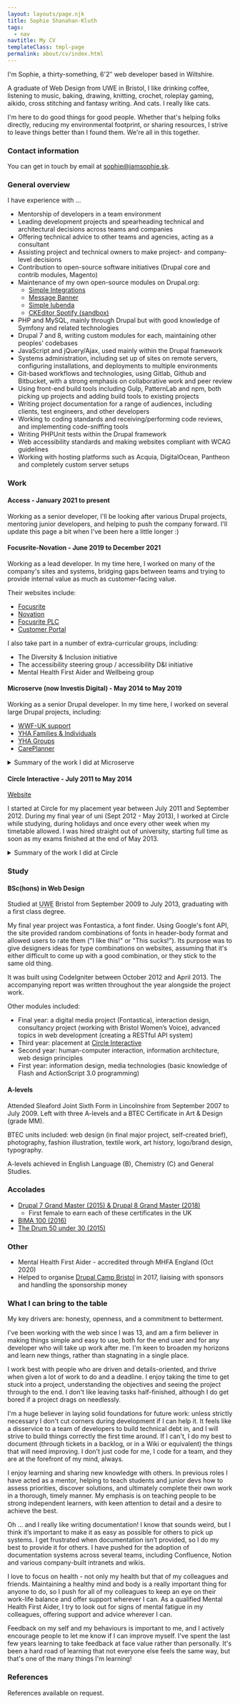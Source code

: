 ```yaml
---
layout: layouts/page.njk
title: Sophie Shanahan-Kluth
tags:
  - nav
navtitle: My CV
templateClass: tmpl-page
permalink: about/cv/index.html
---
```


<section>

  I'm Sophie, a thirty-something, 6'2″ web developer based in Wiltshire.

  A graduate of Web Design from UWE in Bristol, I like drinking coffee, listening to music, baking, drawing, knitting, crochet, roleplay gaming, aikido, cross stitching and fantasy writing. And cats. I really like cats.

  I'm here to do good things for good people. Whether that's helping folks directly, reducing my environmental footprint, or sharing resources, I strive to leave things better than I found them. We're all in this together.

</section>

<section>

  ### Contact information

  You can get in touch by email at [sophie@iamsophie.sk](mailto:sophie@iamsophie.sk).

</section>

<section>

  ### General overview

  I have experience with ...

  *   Mentorship of developers in a team environment
  *   Leading development projects and spearheading technical and architectural decisions across teams and companies
  *   Offering technical advice to other teams and agencies, acting as a consultant
  *   Assisting project and technical owners to make project- and company-level decisions
  *   Contribution to open-source software initiatives (Drupal core and contrib modules, Magento)
  *   Maintenance of my own open-source modules on Drupal.org:
      *   [Simple Integrations](https://drupal.org/project/simple_integrations)
      *   [Message Banner](https://www.drupal.org/project/message_banner)
      *   [Simple Iubenda](https://www.drupal.org/project/iubenda)
      *   [CKEditor Spotify (sandbox)](https://www.drupal.org/sandbox/sophiesk/3091513)
  *   PHP and MySQL, mainly through Drupal but with good knowledge of Symfony and related technologies
  *   Drupal 7 and 8, writing custom modules for each, maintaining other peoples' codebases
  *   JavaScript and jQuery/Ajax, used mainly within the Drupal framework
  *   Systems administration, including set up of sites on remote servers, configuring installations, and deployments to multiple environments
  *   Git-based workflows and technologies, using Gitlab, Github and Bitbucket, with a strong emphasis on collaborative work and peer review
  *   Using front-end build tools including Gulp, PatternLab and npm, both picking up projects and adding build tools to existing projects
  *   Writing project documentation for a range of audiences, including clients, test engineers, and other developers
  *   Working to coding standards and receiving/performing code reviews, and implementing code-sniffing tools
  *   Writing PHPUnit tests within the Drupal framework
  *   Web accessibility standards and making websites compliant with WCAG guidelines
  *   Working with hosting platforms such as Acquia, DigitalOcean, Pantheon and completely custom server setups

</section>

<section>

  ### Work

  #### Access - January 2021 to present

  Working as a senior developer, I'll be looking after various Drupal projects, mentoring junior developers, and helping to push the company forward. I'll update this page a bit when I've been here a little longer :)

  #### Focusrite-Novation - June 2019 to December 2021

  Working as a lead developer. In my time here, I worked on many of the company's sites and systems, bridging gaps between teams and trying to provide internal value as much as customer-facing value.

  Their websites include:
  *   [Focusrite](https://focusrite.com/)
  *   [Novation](https://novationmusic.com/)
  *   [Focusrite PLC](https://focusriteplc.com/)
  *   [Customer Portal](https://customer.focusrite.com)

  I also take part in a number of extra-curricular groups, including:
  *   The Diversity & Inclusion initiative
  *   The accessibility steering group / accessibility D&I initiative
  *   Mental Health First Aider and Wellbeing group

  #### Microserve (now Investis Digital) - May 2014 to May 2019

  Working as a senior Drupal developer. In my time here, I worked on several large Drupal projects, including:
  *   [WWF-UK support](https://support.wwf.org.uk/)
  *   [YHA Families & Individuals](https://www.yha.org.uk/)
  *   [YHA Groups](https://groups.yha.org.uk/)
  *   [CarePlanner](http://care-planner.co.uk)

  <details>
    <summary>Summary of the work I did at Microserve</summary>

*   Headless Drupal work, using one Drupal site for content and a separate website to serve the content and images
*   Implementation of checkouts using [Drupal Commerce](https://drupal.org/project/commerce):
    *    Integration with external systems for stock management
    *    Creation of custom products on the fly, based on user-provided criteria
    *    Single-page checkout flows
    *    Integration with external CRMs to store customer and order data
    *    Fulfilment using the Commerce Shipping module, modifiying it to work per-item in cart
    *    Complex Ajax functionality, requesting live data from external systems and updating cart data based on user criteria
*   Complex front-end work, restructuring themes and templates, working with ES6 JavaScript
*   Implementation of a continuous deployment workflow, maintaining a Jenkins server and scripts to run automated deployments
*   Migration from Bitbucket to GitLab for all projects, including associated training of other staff members and integration with the CD workflow
*   Pioneering the use of Docker, creating easy-start scripts in Bash that allowed any developer to pick up the work, and then helping to migrate to Docksal
*   Using Scrum and Agile working methods, building sprints and working on regular releases for clients
*   Introducing `#thanks` and `#animals` channels to the company Slack and starting regular brown-bag lunch sessions for people to catch up and relax, to help boost morale
*   Advocating for a consistent project experience, unifying and standardising the company's toolset, greatly reducing the time-to-developing for developers joining a project
*   Setting up remote servers and providing documentation for their handover

  </details>

  #### Circle Interactive - July 2011 to May 2014

  [Website](https://circle-interactive.co.uk/)

  I started at Circle for my placement year between July 2011 and September 2012. During my final year of uni (Sept 2012 - May 2013), I worked at Circle while studying, during holidays and once every other week when my timetable allowed. I was hired straight out of university, starting full time as soon as my exams finished at the end of May 2013.

  <details>
    <summary>Summary of the work I did at Circle</summary>

*   Creating themes for Drupal 6 and 7 sites, both from provided PSDs and based on client suggestions of “liked sites”
*   Working directly with clients through our support system and also through direct contact on email and telephone
*   Creating custom modules, including: a rewritten support system for our intranet; dynamic data retrieval from a client’s server to show course schedules; working with geolocation on an Apache server; updating a cookie control module to work with Drupal 5, 6 and 7 for distribution to our clients; and updating a half-written module to perform a proximity search on CiviCRM data
*   Writing documentation for clients and colleagues on how to use existing Drupal modules/CiviCRM extensions, custom modules created for a purpose, and documentation for theming
*   Using existing modules to create complex functionality on sites, particularly using views, content access and internationalisation/translation
*   Estimating work needed and time required for projects, and advising on what technologies could be used to solve problems

  </details>

</section>

<section>

  ### Study

  #### BSc(hons) in Web Design

  Studied at <abbr title="University of the West of England">UWE</abbr> Bristol from September 2009 to July 2013, graduating with a first class degree.

  My final year project was Fontastica, a font finder. Using Google's font API, the site provided random combinations of fonts in header-body format and allowed users to rate them ("I like this!" or "This sucks!"). Its purpose was to give designers ideas for type combinations on websites, assuming that it's either difficult to come up with a good combination, or they stick to the same old thing.

  It was built using CodeIgniter between October 2012 and April 2013. The accompanying report was written throughout the year alongside the project work.

  Other modules included:

  *   Final year: a digital media project (Fontastica), interaction design, consultancy project (working with Bristol Women’s Voice), advanced topics in web development (creating a RESTful API system)
  *   Third year: placement at [Circle Interactive](http://circle-interactive.co.uk/)
  *   Second year: human-computer interaction, information architecture, web design principles
  *   First year: information design, media technologies (basic knowledge of Flash and ActionScript 3.0 programming)

  #### A-levels

  Attended Sleaford Joint Sixth Form in Lincolnshire from September 2007 to July 2009. Left with three A-levels and a BTEC Certificate in Art & Design (grade MM).

  BTEC units included: web design (in final major project, self-created brief), photography, fashion illustration, textile work, art history, logo/brand design, typography.

  A-levels achieved in English Language (B), Chemistry (C) and General Studies.

</section>

<section>

  ### Accolades

  *   [Drupal 7 Grand Master (2015) & Drupal 8 Grand Master (2018)](https://certification.acquia.com/user/957758)
      *   First female to earn each of these certificates in the UK
  *   [BIMA 100 (2016)](https://issuu.com/bima-awards/docs/bima_book_100_web/32)
  *   [The Drum 50 under 30 (2015)](https://www.thedrum.com/news/2015/10/23/drums-50-under-30-2015-meet-young-female-trailblazers-taking-over-digital)

</section>

<section>

  ### Other

  *   Mental Health First Aider - accredited through MHFA England (Oct 2020)
  *   Helped to organise [Drupal Camp Bristol](https://drupalcampbristol.co.uk) in 2017, liaising with sponsors and handling the sponsorship money

</section>

<section>

  ### What I can bring to the table

  My key drivers are: honesty, openness, and a commitment to betterment.

  I've been working with the web since I was 13, and am a firm believer in making things simple and easy to use, both for the end user and for any developer who will take up work after me. I'm keen to broaden my horizons and learn new things, rather than stagnating in a single place.

  I work best with people who are driven and details-oriented, and thrive when given a lot of work to do and a deadline. I enjoy taking the time to get stuck into a project, understanding the objectives and seeing the project through to the end. I don't like leaving tasks half-finished, although I do get bored if a project drags on needlessly.

  I'm a huge believer in laying solid foundations for future work: unless strictly necessary I don't cut corners during development if I can help it. It feels like a disservice to a team of developers to build technical debt in, and I will strive to build things correctly the first time around. If I can't, I do my best to document (through tickets in a backlog, or in a Wiki or equivalent) the things that will need improving. I don't just code for me, I code for a team, and they are at the forefront of my mind, always.

  I enjoy learning and sharing new knowledge with others. In previous roles I have acted as a mentor, helping to teach students and junior devs how to assess priorities, discover solutions, and ultimately complete their own work in a thorough, timely manner. My emphasis is on teaching people to be strong independent learners, with keen attention to detail and a desire to achieve the best.

  Oh ... and I really like writing documentation! I know that sounds weird, but I think it’s important to make it as easy as possible for others to pick up systems. I get frustrated when documentation isn’t provided, so I do my best to provide it for others. I have pushed for the adoption of documentation systems across several teams, including Confluence, Notion and various company-built intranets and wikis.

  I love to focus on health - not only my health but that of my colleagues and friends. Maintaining a healthy mind and body is a really important thing for anyone to do, so I push for all of my colleagues to keep an eye on their work-life balance and offer support wherever I can. As a qualified Mental Health First Aider, I try to look out for signs of mental fatigue in my colleagues, offering support and advice wherever I can.

  Feedback on my self and my behaviours is important to me, and I actively encourage people to let me know if I can improve myself. I've spent the last few years learning to take feedback at face value rather than personally. It's been a hard road of learning that not everyone else feels the same way, but that's one of the many things I'm learning!

</section>

<section>

  ### References

  References available on request.

</section>
